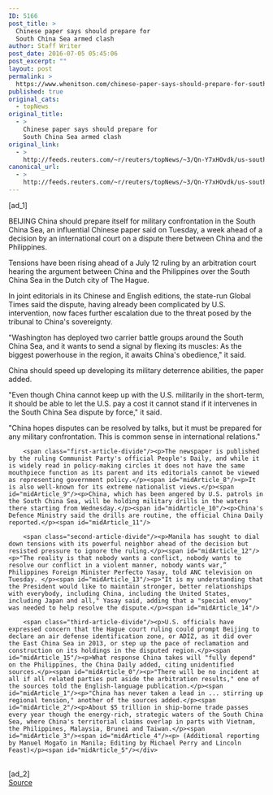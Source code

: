 ```yaml
---
ID: 5166
post_title: >
  Chinese paper says should prepare for
  South China Sea armed clash
author: Staff Writer
post_date: 2016-07-05 05:45:06
post_excerpt: ""
layout: post
permalink: >
  https://www.whenitson.com/chinese-paper-says-should-prepare-for-south-china-sea-armed-clash/
published: true
original_cats:
  - topNews
original_title:
  - >
    Chinese paper says should prepare for
    South China Sea armed clash
original_link:
  - >
    http://feeds.reuters.com/~r/reuters/topNews/~3/Qn-Y7xHOvdk/us-southchinasea-china-idUSKCN0ZL030
canonical_url:
  - >
    http://feeds.reuters.com/~r/reuters/topNews/~3/Qn-Y7xHOvdk/us-southchinasea-china-idUSKCN0ZL030
---
```

 [ad_1]
<br><div id="articleText">
<span id="midArticle_start"/>

<span id="midArticle_0"/><span class="focusParagraph" readability="6"><p><span class="articleLocation">BEIJING</span> China should prepare itself for military confrontation in the South China Sea, an influential Chinese paper said on Tuesday, a week ahead of a decision by an international court on a dispute there between China and the Philippines.</p></span><span id="midArticle_1"/><p>Tensions have been rising ahead of a July 12 ruling by an arbitration court hearing the argument between China and the Philippines over the South China Sea in the Dutch city of The Hague.</p><span id="midArticle_2"/><p>In joint editorials in its Chinese and English editions, the state-run Global Times said the dispute, having already been complicated by U.S. intervention, now faces further escalation due to the threat posed by the tribunal to China's sovereignty.</p><span id="midArticle_3"/><p>"Washington has deployed two carrier battle groups around the South China Sea, and it wants to send a signal by flexing its muscles: As the biggest powerhouse in the region, it awaits China's obedience," it said.</p><span id="midArticle_4"/><p>China should speed up developing its military deterrence abilities, the paper added. </p><span id="midArticle_5"/><p>"Even though China cannot keep up with the U.S. militarily in the short-term, it should be able to let the U.S. pay a cost it cannot stand if it intervenes in the South China Sea dispute by force," it said.</p><span id="midArticle_6"/><p>"China hopes disputes can be resolved by talks, but it must be prepared for any military confrontation. This is common sense in international relations."</p><span id="midArticle_7"/>
        
        <span class="first-article-divide"/><p>The newspaper is published by the ruling Communist Party's official People's Daily, and while it is widely read in policy-making circles it does not have the same mouthpiece function as its parent and its editorials cannot be viewed as representing government policy.</p><span id="midArticle_8"/><p>It is also well-known for its extreme nationalist views.</p><span id="midArticle_9"/><p>China, which has been angered by U.S. patrols in the South China Sea, will be holding military drills in the waters there starting from Wednesday.</p><span id="midArticle_10"/><p>China's Defence Ministry said the drills are routine, the official China Daily reported.</p><span id="midArticle_11"/>
        
        <span class="second-article-divide"/><p>Manila has sought to dial down tensions with its powerful neighbor ahead of the decision but resisted pressure to ignore the ruling.</p><span id="midArticle_12"/><p>"The reality is that nobody wants a conflict, nobody wants to resolve our conflict in a violent manner, nobody wants war,” Philippines Foreign Minister Perfecto Yasay, told ANC television on Tuesday. </p><span id="midArticle_13"/><p>"It is my understanding that the President would like to maintain stronger, better relationships with everybody, including China, including the United States, including Japan and all," Yasay said, adding that a "special envoy" was needed to help resolve the dispute.</p><span id="midArticle_14"/>
        
        <span class="third-article-divide"/><p>U.S. officials have expressed concern that the Hague court ruling could prompt Beijing to declare an air defense identification zone, or ADIZ, as it did over the East China Sea in 2013, or step up the pace of reclamation and construction on its holdings in the disputed region.</p><span id="midArticle_15"/><p>What response China takes will "fully depend" on the Philippines, the China Daily added, citing unidentified sources.</p><span id="midArticle_0"/><p>"There will be no incident at all if all related parties put aside the arbitration results," one of the sources told the English-language publication.</p><span id="midArticle_1"/><p>"China has never taken a lead in ... stirring up regional tension," another of the sources added.</p><span id="midArticle_2"/><p>About $5 trillion in ship-borne trade passes every year though the energy-rich, strategic waters of the South China Sea, where China's territorial claims overlap in parts with Vietnam, the Philippines, Malaysia, Brunei and Taiwan.</p><span id="midArticle_3"/><span id="midArticle_4"/><p> (Additional reporting by Manuel Mogato in Manila; Editing by Michael Perry and Lincoln Feast)</p><span id="midArticle_5"/></div>
<br>[ad_2]
<br><a href="http://feeds.reuters.com/~r/reuters/topNews/~3/Qn-Y7xHOvdk/us-southchinasea-china-idUSKCN0ZL030">Source </a>